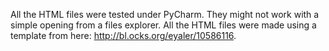 All the HTML files were tested under PyCharm. 
They might not work with a simple opening from a files explorer.
All the HTML files were made using a template from here: http://bl.ocks.org/eyaler/10586116.
